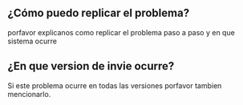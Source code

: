 ## ¿Cómo puedo replicar el problema?
porfavor explicanos como replicar el problema paso a paso y en que sistema ocurre
## ¿En que version de invie ocurre?
Si este problema ocurre en todas las versiones porfavor tambien mencionarlo.
